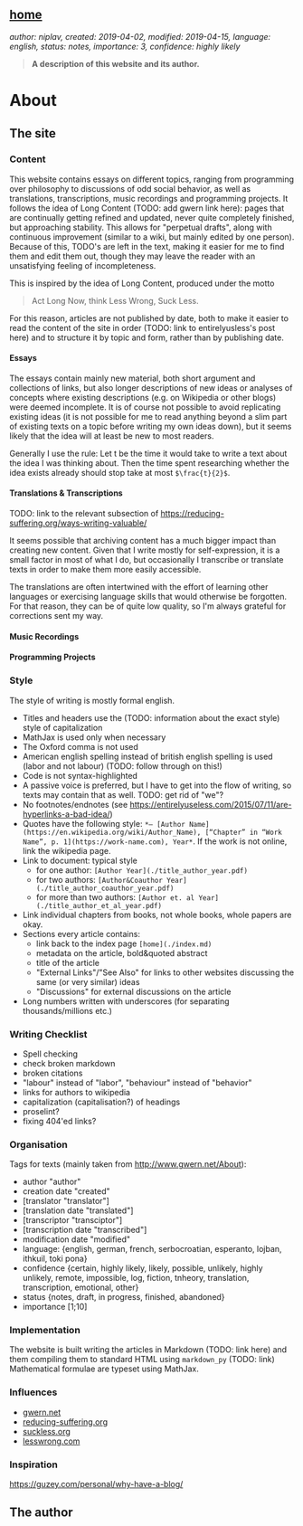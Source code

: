 [home](./index.md)
------------------

*author: niplav, created: 2019-04-02, modified: 2019-04-15, language: english, status: notes, importance: 3, confidence: highly likely*

> __A description of this website and its author.__

About
=====

The site
--------

### Content

This website contains essays on different topics, ranging from programming
over philosophy to discussions of odd social behavior, as well as
translations, transcriptions, music recordings and programming projects.
It follows the idea of Long Content (TODO: add gwern link here): pages
that are continually getting refined and updated, never quite completely
finished, but approaching stability. This allows for "perpetual drafts",
along with continuous improvement (similar to a wiki, but mainly edited
by one person). Because of this, TODO's are left in the text, making it
easier for me to find them and edit them out, though they may leave the
reader with an unsatisfying feeling of incompleteness.

This is inspired by the idea of Long Content, produced under the motto

> Act Long Now, think Less Wrong, Suck Less.

For this reason, articles are not published by date, both to make
it easier to read the content of the site in order (TODO: link to
entirelyusless's post here) and to structure it by topic and form,
rather than by publishing date.

#### Essays

The essays contain mainly new material, both short argument and
collections of links, but also longer descriptions of new ideas or
analyses of concepts where existing descriptions (e.g. on Wikipedia or
other blogs) were deemed incomplete. It is of course not possible to
avoid replicating existing ideas (it is not possible for me to read
anything beyond a slim part of existing texts on a topic before writing
my own ideas down), but it seems likely that the idea will at least
be new to most readers.

Generally I use the rule: Let t be the time it would take to write a
text about the idea I was thinking about. Then the time spent researching
whether the idea exists already should stop take at most `$\frac{t}{2}$`.

#### Translations & Transcriptions

TODO: link to the relevant subsection of https://reducing-suffering.org/ways-writing-valuable/

It seems possible that archiving content has a much bigger impact than
creating new content. Given that I write mostly for self-expression,
it is a small factor in most of what I do, but occasionally I transcribe
or translate texts in order to make them more easily accessible.

The translations are often intertwined with the effort of learning other
languages or exercising language skills that would otherwise be forgotten.
For that reason, they can be of quite low quality, so I'm always grateful
for corrections sent my way.

#### Music Recordings

#### Programming Projects

### Style

The style of writing is mostly formal english.

* Titles and headers use the (TODO: information about the exact style) style of capitalization
* MathJax is used only when necessary
* The Oxford comma is not used
* American english spelling instead of british english spelling is used (labor and not labour) (TODO: follow through on this!)
* Code is not syntax-highlighted
* A passive voice is preferred, but I have to get into the flow of writing, so texts may contain that as well. TODO: get rid of "we"?
* No footnotes/endnotes (see https://entirelyuseless.com/2015/07/11/are-hyperlinks-a-bad-idea/)
* Quotes have the following style: `*– [Author Name](https://en.wikipedia.org/wiki/Author_Name), [“Chapter” in “Work Name”, p. 1](https://work-name.com), Year*`. If the work is not online, link the wikipedia page.
* Link to document: typical style
	* for one author: `[Author Year](./title_author_year.pdf)`
	* for two authors: `[Author&Coauthor Year](./title_author_coauthor_year.pdf)`
	* for more than two authors: `[Author et. al Year](./title_author_et_al_year.pdf)`
* Link individual chapters from books, not whole books, whole papers are okay.
* Sections every article contains:
	* link back to the index page `[home](./index.md)`
	* metadata on the article, bold&quoted abstract
	* title of the article
	* "External Links"/"See Also" for links to other websites discussing the same (or very similar) ideas
	* "Discussions" for external discussions on the article
* Long numbers written with underscores (for separating thousands/millions etc.)

### Writing Checklist

* Spell checking
* check broken markdown
* broken citations
* "labour" instead of "labor", "behaviour" instead of "behavior"
* links for authors to wikipedia
* capitalization (capitalisation?) of headings
* proselint?
* fixing 404'ed links?

### Organisation

Tags for texts (mainly taken from http://www.gwern.net/About):

* author "author"
* creation date "created"
* [translator "translator"]
* [translation date "translated"]
* [transcriptor "transciptor"]
* [transcription date "transcribed"]
* modification date "modified"
* language: {english, german, french, serbocroatian, esperanto, lojban, ithkuil, toki pona}
* confidence {certain, highly likely, likely, possible, unlikely, highly unlikely, remote, impossible, log, fiction, tnheory, translation, transcription, emotional, other}
* status {notes, draft, in progress, finished, abandoned}
* importance [1;10]

### Implementation

The website is built writing the articles in Markdown (TODO: link here)
and them compiling them to standard HTML using `markdown_py` (TODO:
link)  Mathematical formulae are typeset using MathJax.

### Influences

* [gwern.net](https://www.gwern.net)
* [reducing-suffering.org](https://reducing-suffering.org/)
* [suckless.org](https://suckless.org)
* [lesswrong.com](https://lesswrong.com)

### Inspiration

https://guzey.com/personal/why-have-a-blog/

The author
----------
